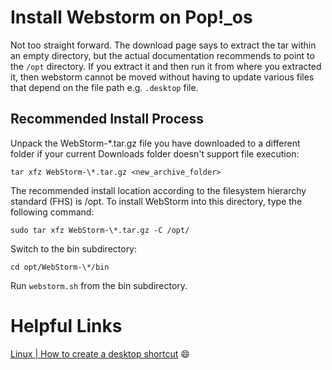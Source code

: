 # Install Webstorm on Pop!\_os
Not too straight forward. The download page says to extract the tar within an empty directory, but the actual documentation recommends to point to the `/opt` directory. If you extract it and then run it from where you extracted it, then webstorm cannot be moved without having to update various files that depend on the file path e.g. `.desktop` file.

## Recommended Install Process

Unpack the WebStorm-\*.tar.gz file you have downloaded to a different folder if your current Downloads folder doesn't support file execution:
```
tar xfz WebStorm-\*.tar.gz <new_archive_folder>
```

The recommended install location according to the filesystem hierarchy standard (FHS) is /opt. To install WebStorm into this directory, type the following command:
```
sudo tar xfz WebStorm-\*.tar.gz -C /opt/
```

Switch to the bin subdirectory:
```
cd opt/WebStorm-\*/bin
```

Run `webstorm.sh` from the bin subdirectory.

# Helpful Links
[Linux | How to create a desktop shortcut](https://intellij-support.jetbrains.com/hc/en-us/community/posts/207111509-Linux-how-to-create-desktop-shortcut) :smile:

